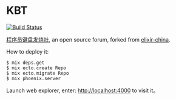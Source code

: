 # KBT

[![Build Status](https://travis-ci.org/TimothyYe/kbt.svg?branch=master)](https://travis-ci.org/TimothyYe/kbt)

[程序员键盘发烧社](http://kbt.xiaozhou.net), an open source forum, forked from [elixir-china](https://github.com/jw2013/elixir-china).

How to deploy it:

```
$ mix deps.get
$ mix ecto.create Repo
$ mix ecto.migrate Repo
$ mix phoenix.server
```

Launch web explorer, enter: [http://localhost:4000](http://localhost:4000) to visit it。
